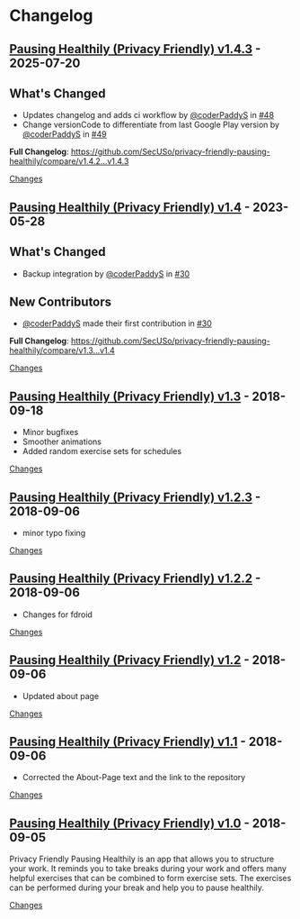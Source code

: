 # Changelog

<a id="v1.4.3"></a>
## [Pausing Healthily (Privacy Friendly) v1.4.3](https://github.com/SecUSo/privacy-friendly-pausing-healthily/releases/tag/v1.4.3) - 2025-07-20

## What's Changed
* Updates changelog and adds ci workflow by [@coderPaddyS](https://github.com/coderPaddyS) in [#48](https://github.com/SecUSo/privacy-friendly-pausing-healthily/pull/48)
* Change versionCode to differentiate from last Google Play version by [@coderPaddyS](https://github.com/coderPaddyS) in [#49](https://github.com/SecUSo/privacy-friendly-pausing-healthily/pull/49)


**Full Changelog**: https://github.com/SecUSo/privacy-friendly-pausing-healthily/compare/v1.4.2...v1.4.3

[Changes][v1.4.3]


<a id="v1.4"></a>
## [Pausing Healthily (Privacy Friendly) v1.4](https://github.com/SecUSo/privacy-friendly-pausing-healthily/releases/tag/v1.4) - 2023-05-28

## What's Changed
* Backup integration by [@coderPaddyS](https://github.com/coderPaddyS) in [#30](https://github.com/SecUSo/privacy-friendly-pausing-healthily/pull/30)

## New Contributors
* [@coderPaddyS](https://github.com/coderPaddyS) made their first contribution in [#30](https://github.com/SecUSo/privacy-friendly-pausing-healthily/pull/30)

**Full Changelog**: https://github.com/SecUSo/privacy-friendly-pausing-healthily/compare/v1.3...v1.4

[Changes][v1.4]


<a id="v1.3"></a>
## [Pausing Healthily (Privacy Friendly) v1.3](https://github.com/SecUSo/privacy-friendly-pausing-healthily/releases/tag/v1.3) - 2018-09-18

- Minor bugfixes
- Smoother animations
- Added random exercise sets for schedules

[Changes][v1.3]


<a id="v1.2.3"></a>
## [Pausing Healthily (Privacy Friendly) v1.2.3](https://github.com/SecUSo/privacy-friendly-pausing-healthily/releases/tag/v1.2.3) - 2018-09-06

- minor typo fixing

[Changes][v1.2.3]


<a id="v1.2.2"></a>
## [Pausing Healthily (Privacy Friendly) v1.2.2](https://github.com/SecUSo/privacy-friendly-pausing-healthily/releases/tag/v1.2.2) - 2018-09-06

- Changes for fdroid

[Changes][v1.2.2]


<a id="v1.2"></a>
## [Pausing Healthily (Privacy Friendly) v1.2](https://github.com/SecUSo/privacy-friendly-pausing-healthily/releases/tag/v1.2) - 2018-09-06

- Updated about page

[Changes][v1.2]


<a id="v1.1"></a>
## [Pausing Healthily (Privacy Friendly) v1.1](https://github.com/SecUSo/privacy-friendly-pausing-healthily/releases/tag/v1.1) - 2018-09-06

- Corrected the About-Page text and the link to the repository

[Changes][v1.1]


<a id="v1.0"></a>
## [Pausing Healthily (Privacy Friendly) v1.0](https://github.com/SecUSo/privacy-friendly-pausing-healthily/releases/tag/v1.0) - 2018-09-05

Privacy Friendly Pausing Healthily is an app that allows you to structure your work. It reminds you to take breaks during your work and offers many helpful exercises that can be combined to form exercise sets. The exercises can be performed during your break and help you to pause healthily.

[Changes][v1.0]


[v1.4.3]: https://github.com/SecUSo/privacy-friendly-pausing-healthily/compare/v1.4...v1.4.3
[v1.4]: https://github.com/SecUSo/privacy-friendly-pausing-healthily/compare/v1.3...v1.4
[v1.3]: https://github.com/SecUSo/privacy-friendly-pausing-healthily/compare/v1.2.3...v1.3
[v1.2.3]: https://github.com/SecUSo/privacy-friendly-pausing-healthily/compare/v1.2.2...v1.2.3
[v1.2.2]: https://github.com/SecUSo/privacy-friendly-pausing-healthily/compare/v1.2...v1.2.2
[v1.2]: https://github.com/SecUSo/privacy-friendly-pausing-healthily/compare/v1.1...v1.2
[v1.1]: https://github.com/SecUSo/privacy-friendly-pausing-healthily/compare/v1.0...v1.1
[v1.0]: https://github.com/SecUSo/privacy-friendly-pausing-healthily/tree/v1.0

<!-- Generated by https://github.com/rhysd/changelog-from-release v3.9.0 -->
